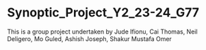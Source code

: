# Synoptic_Project_Y2_23-24_G77
This is a group project undertaken by Jude Ifionu, Cai Thomas, Neil Deligero, Mo Guled, Ashish Joseph, Shakur Mustafa Omer
